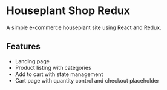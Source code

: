 # Houseplant Shop Redux

A simple e-commerce houseplant site using React and Redux.

## Features
- Landing page
- Product listing with categories
- Add to cart with state management
- Cart page with quantity control and checkout placeholder
